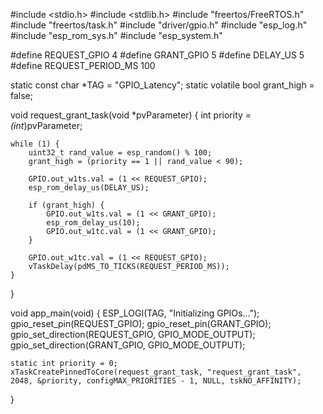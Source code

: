 #include <stdio.h>
#include <stdlib.h>
#include "freertos/FreeRTOS.h"
#include "freertos/task.h"
#include "driver/gpio.h"
#include "esp_log.h"
#include "esp_rom_sys.h"
#include "esp_system.h"

#define REQUEST_GPIO 4
#define GRANT_GPIO 5
#define DELAY_US 5        
#define REQUEST_PERIOD_MS 100  

static const char *TAG = "GPIO_Latency";
static volatile bool grant_high = false;

void request_grant_task(void *pvParameter) {
    int priority = *(int*)pvParameter;  

    while (1) {
        uint32_t rand_value = esp_random() % 100;
        grant_high = (priority == 1 || rand_value < 90);

        GPIO.out_w1ts.val = (1 << REQUEST_GPIO);
        esp_rom_delay_us(DELAY_US);

        if (grant_high) {
            GPIO.out_w1ts.val = (1 << GRANT_GPIO);  
            esp_rom_delay_us(10);  
            GPIO.out_w1tc.val = (1 << GRANT_GPIO);  
        }

        GPIO.out_w1tc.val = (1 << REQUEST_GPIO);
        vTaskDelay(pdMS_TO_TICKS(REQUEST_PERIOD_MS));  
    }
}

void app_main(void) {
    ESP_LOGI(TAG, "Initializing GPIOs...");
    gpio_reset_pin(REQUEST_GPIO);
    gpio_reset_pin(GRANT_GPIO);
    gpio_set_direction(REQUEST_GPIO, GPIO_MODE_OUTPUT);
    gpio_set_direction(GRANT_GPIO, GPIO_MODE_OUTPUT);

    static int priority = 0;
    xTaskCreatePinnedToCore(request_grant_task, "request_grant_task", 2048, &priority, configMAX_PRIORITIES - 1, NULL, tskNO_AFFINITY);
}

